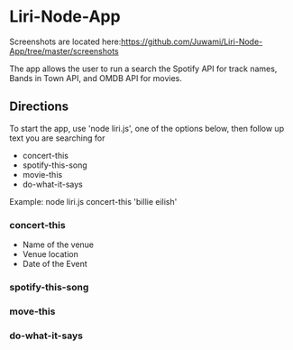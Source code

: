 # Liri-Node-App

Screenshots are located here:https://github.com/Juwami/Liri-Node-App/tree/master/screenshots  

The app allows the user to run a search the Spotify API for track names, Bands in Town API, and OMDB API for movies.  

## Directions
To start the app, use 'node liri.js', one of the options below, then follow up text you are searching for
* concert-this
* spotify-this-song
* movie-this
* do-what-it-says

Example: node liri.js concert-this 'billie eilish'

### concert-this
* Name of the venue
* Venue location
* Date of the Event
### spotify-this-song

### move-this

### do-what-it-says
